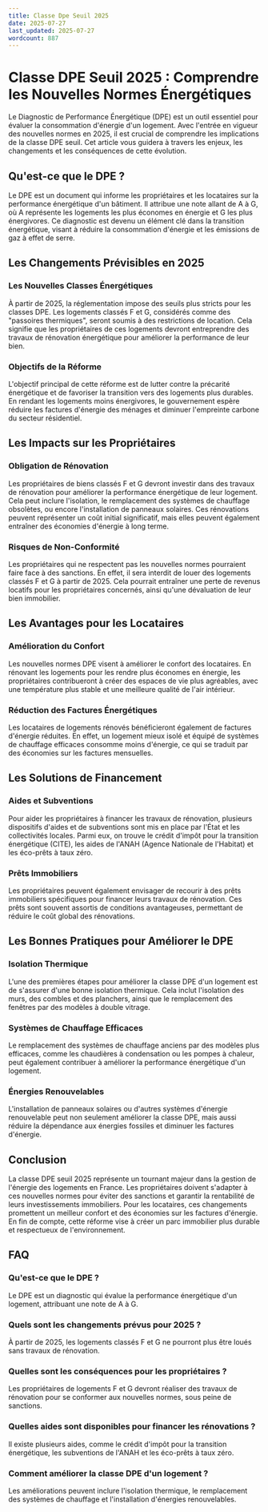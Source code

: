 ```yaml
---
title: Classe Dpe Seuil 2025
date: 2025-07-27
last_updated: 2025-07-27
wordcount: 887
---
```


# Classe DPE Seuil 2025 : Comprendre les Nouvelles Normes Énergétiques

Le Diagnostic de Performance Énergétique (DPE) est un outil essentiel pour évaluer la consommation d'énergie d'un logement. Avec l'entrée en vigueur des nouvelles normes en 2025, il est crucial de comprendre les implications de la classe DPE seuil. Cet article vous guidera à travers les enjeux, les changements et les conséquences de cette évolution.

## Qu'est-ce que le DPE ?

Le DPE est un document qui informe les propriétaires et les locataires sur la performance énergétique d'un bâtiment. Il attribue une note allant de A à G, où A représente les logements les plus économes en énergie et G les plus énergivores. Ce diagnostic est devenu un élément clé dans la transition énergétique, visant à réduire la consommation d'énergie et les émissions de gaz à effet de serre.

## Les Changements Prévisibles en 2025

### Les Nouvelles Classes Énergétiques

À partir de 2025, la réglementation impose des seuils plus stricts pour les classes DPE. Les logements classés F et G, considérés comme des "passoires thermiques", seront soumis à des restrictions de location. Cela signifie que les propriétaires de ces logements devront entreprendre des travaux de rénovation énergétique pour améliorer la performance de leur bien.

### Objectifs de la Réforme

L'objectif principal de cette réforme est de lutter contre la précarité énergétique et de favoriser la transition vers des logements plus durables. En rendant les logements moins énergivores, le gouvernement espère réduire les factures d'énergie des ménages et diminuer l'empreinte carbone du secteur résidentiel.

## Les Impacts sur les Propriétaires

### Obligation de Rénovation

Les propriétaires de biens classés F et G devront investir dans des travaux de rénovation pour améliorer la performance énergétique de leur logement. Cela peut inclure l'isolation, le remplacement des systèmes de chauffage obsolètes, ou encore l'installation de panneaux solaires. Ces rénovations peuvent représenter un coût initial significatif, mais elles peuvent également entraîner des économies d'énergie à long terme.

### Risques de Non-Conformité

Les propriétaires qui ne respectent pas les nouvelles normes pourraient faire face à des sanctions. En effet, il sera interdit de louer des logements classés F et G à partir de 2025. Cela pourrait entraîner une perte de revenus locatifs pour les propriétaires concernés, ainsi qu'une dévaluation de leur bien immobilier.

## Les Avantages pour les Locataires

### Amélioration du Confort

Les nouvelles normes DPE visent à améliorer le confort des locataires. En rénovant les logements pour les rendre plus économes en énergie, les propriétaires contribueront à créer des espaces de vie plus agréables, avec une température plus stable et une meilleure qualité de l'air intérieur.

### Réduction des Factures Énergétiques

Les locataires de logements rénovés bénéficieront également de factures d'énergie réduites. En effet, un logement mieux isolé et équipé de systèmes de chauffage efficaces consomme moins d'énergie, ce qui se traduit par des économies sur les factures mensuelles.

## Les Solutions de Financement

### Aides et Subventions

Pour aider les propriétaires à financer les travaux de rénovation, plusieurs dispositifs d'aides et de subventions sont mis en place par l'État et les collectivités locales. Parmi eux, on trouve le crédit d'impôt pour la transition énergétique (CITE), les aides de l'ANAH (Agence Nationale de l'Habitat) et les éco-prêts à taux zéro.

### Prêts Immobiliers

Les propriétaires peuvent également envisager de recourir à des prêts immobiliers spécifiques pour financer leurs travaux de rénovation. Ces prêts sont souvent assortis de conditions avantageuses, permettant de réduire le coût global des rénovations.

## Les Bonnes Pratiques pour Améliorer le DPE

### Isolation Thermique

L'une des premières étapes pour améliorer la classe DPE d'un logement est de s'assurer d'une bonne isolation thermique. Cela inclut l'isolation des murs, des combles et des planchers, ainsi que le remplacement des fenêtres par des modèles à double vitrage.

### Systèmes de Chauffage Efficaces

Le remplacement des systèmes de chauffage anciens par des modèles plus efficaces, comme les chaudières à condensation ou les pompes à chaleur, peut également contribuer à améliorer la performance énergétique d'un logement.

### Énergies Renouvelables

L'installation de panneaux solaires ou d'autres systèmes d'énergie renouvelable peut non seulement améliorer la classe DPE, mais aussi réduire la dépendance aux énergies fossiles et diminuer les factures d'énergie.

## Conclusion

La classe DPE seuil 2025 représente un tournant majeur dans la gestion de l'énergie des logements en France. Les propriétaires doivent s'adapter à ces nouvelles normes pour éviter des sanctions et garantir la rentabilité de leurs investissements immobiliers. Pour les locataires, ces changements promettent un meilleur confort et des économies sur les factures d'énergie. En fin de compte, cette réforme vise à créer un parc immobilier plus durable et respectueux de l'environnement.

## FAQ

### Qu'est-ce que le DPE ?

Le DPE est un diagnostic qui évalue la performance énergétique d'un logement, attribuant une note de A à G.

### Quels sont les changements prévus pour 2025 ?

À partir de 2025, les logements classés F et G ne pourront plus être loués sans travaux de rénovation.

### Quelles sont les conséquences pour les propriétaires ?

Les propriétaires de logements F et G devront réaliser des travaux de rénovation pour se conformer aux nouvelles normes, sous peine de sanctions.

### Quelles aides sont disponibles pour financer les rénovations ?

Il existe plusieurs aides, comme le crédit d'impôt pour la transition énergétique, les subventions de l'ANAH et les éco-prêts à taux zéro.

### Comment améliorer la classe DPE d'un logement ?

Les améliorations peuvent inclure l'isolation thermique, le remplacement des systèmes de chauffage et l'installation d'énergies renouvelables.